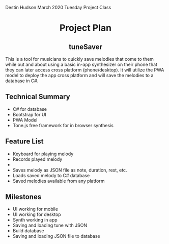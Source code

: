 Destin Hudson
March 2020
Tuesday Project Class

<h1 align="center">Project Plan</h1>
<h2 align="center">tuneSaver</h2>
This is a tool for musicians to quickly save melodies that come to them while out and about using a basic in-app synthesizer on their phone that they can later access cross platform (phone/desktop). It will utilize the PWA model to deploy the app cross platform and will save the melodies to a database in C#.

<h2>Technical Summary</h2>
<ul>
 <li>C# for database</li>
 <li>Bootstrap for UI</li>
 <li>PWA Model</li>
 <li>Tone.js free framework for in browser synthesis</li>
</ul>

<h2>Feature List</h2>
<ul>
 <li>Keyboard for playing melody</li>
 <li>Records played melody<li>
 <li>Saves melody as JSON file as note, duration, rest, etc.</li>
 <li>Loads saved melody to C# database</li>
 <li>Saved melodies available from any platform</li>
</ul>

<h2>Milestones</h2>
<ul>
 <li>UI working for mobile</li>
 <li>UI working for desktop</li>
 <li>Synth working in app</li>
 <li>Saving and loading tune with JSON</li>
 <li>Build database</li>
 <li>Saving and loading JSON file to database</li>
</ul>

